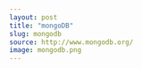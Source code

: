 ```yaml
---
layout: post
title: "mongoDB"
slug: mongodb
source: http://www.mongodb.org/
image: mongodb.png
---
```


